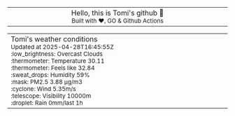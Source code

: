 
<div align="center">
<table>
<tbody>
<td align="center">
<img width="2000" height="0"><br>
Hello, this is Tomi's github 👋<br>
<sup>Built with ❤️, GO & Github Actions</sup><br>
<img width="2000" height="0">
</td>
</tbody>
</table>
</div>
<table>
<tbody>
<td align="left">
<img width="2000" height="0"><br>
Tomi's weather conditions<br>
<sup>Updated at 2025-04-28T16:45:55Z</sup><br>
<sup>:low_brightness: Overcast Clouds</sup><br>
<sup>:thermometer: Temperature 30.11 </sup><br>
<sup>:thermometer: Feels like 32.84</sup><br>
<sup>:sweat_drops: Humidity 59%</sup><br>
<sup>:mask: PM2.5 3.88 μg/m3</sup><br>
<sup>:cyclone: Wind 5.35m/s </sup><br>
<sup>:telescope: Visibility 10000m </sup><br>
<sup>:droplet: Rain 0mm/last 1h </sup><br>
<img width="2000" height="0">
</td>
<td align="left">
<img width="2000" height="0"><br>
<br>
<img width="2000" height="0">
</td>
</tbody>
</table>
</div>
    